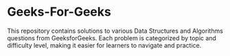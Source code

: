 # Geeks-For-Geeks
This repository contains solutions to various Data Structures and Algorithms questions from GeeksforGeeks. Each problem is categorized by topic and difficulty level, making it easier for learners to navigate and practice.
